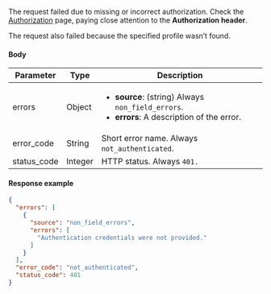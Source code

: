 <!--- ProfileResponseUnauthorized.md --->

<p> </p>

The request failed due to missing or incorrect authorization. Check the [Authorization](ss-authorization) page, paying close attention to the **Authorization header**.

The request also failed because the specified profile wasn’t found.

#### Body

| Parameter   | Type    | Description                                                  |
| ----------- | ------- | ------------------------------------------------------------ |
| errors      | Object  | <ul><li> **source**: (string) Always `non_field_errors`.</li><li> **errors**: A description of the error.</li></ul> |
| error_code  | String  | Short error name. Always `not_authenticated`.                |
| status_code | Integer | HTTP status. Always `401.`                                   |

#### Response example

```json
{
  "errors": [
    {
      "source": "non_field_errors",
      "errors": [
        "Authentication credentials were not provided."
      ]
    }
  ],
  "error_code": "not_authenticated",
  "status_code": 401
}
```

 
